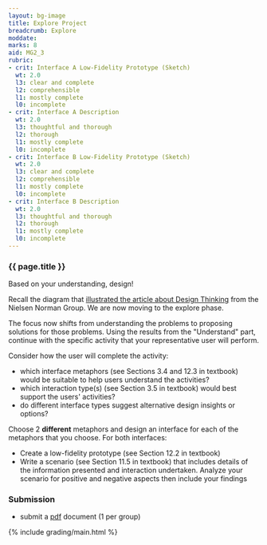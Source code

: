 ```yaml
---
layout: bg-image
title: Explore Project
breadcrumb: Explore
moddate:
marks: 8
aid: MG2_3
rubric:
- crit: Interface A Low-Fidelity Prototype (Sketch)
  wt: 2.0
  l3: clear and complete
  l2: comprehensible
  l1: mostly complete
  l0: incomplete
- crit: Interface A Description
  wt: 2.0
  l3: thoughtful and thorough
  l2: thorough
  l1: mostly complete
  l0: incomplete
- crit: Interface B Low-Fidelity Prototype (Sketch)
  wt: 2.0
  l3: clear and complete
  l2: comprehensible
  l1: mostly complete
  l0: incomplete
- crit: Interface B Description
  wt: 2.0
  l3: thoughtful and thorough
  l2: thorough
  l1: mostly complete
  l0: incomplete
---
```

### {{ page.title }}

Based on your understanding, design!

Recall the diagram that [illustrated the article about Design Thinking](https://www.nngroup.com/articles/design-thinking/) from the Nielsen Norman Group. We are now moving to the explore phase.

The focus now shifts from understanding the problems to proposing solutions for those problems. Using the results from the "Understand" part, continue with the specific activity that your representative user will perform.

Consider how the user will complete the activity:
* which interface metaphors (see Sections 3.4 and 12.3 in textbook) would be suitable to help users understand the activities?
* which interaction type(s) (see Section 3.5 in textbook) would best support the users' activities?
* do different interface types suggest alternative design insights or options?

Choose 2 <strong>different</strong> metaphors and design an interface for each of the metaphors that you choose. For both interfaces:
* Create a low-fidelity prototype (see Section 12.2 in textbook)
* Write a scenario (see Section 11.5 in textbook) that includes details of the information presented and interaction undertaken. Analyze your scenario for positive and negative aspects then include your findings

### Submission

* submit a [pdf](https://en.wikipedia.org/wiki/PDF) document (1 per group)

{% include grading/main.html %}
